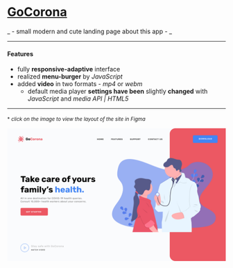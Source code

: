 # [GoCorona](https://chferchko.github.io/GoCorona/)

_ - small modern and cute landing page about this app - _

---

#### Features
- fully **responsive-adaptive** interface
- realized **menu-burger** by _JavaScript_
- added **video** in two formats - _mp4_ or _webm_
	- default media player **settings have been** slightly **changed** with _JavaScript_ and _media API | HTML5_

---

<small> * _click on the image to view the layout of the site in Figma_ </small>

[![Figma layout](img/MD_image.png)](https://www.figma.com/file/mkFvHlRXrR6tES0CtmO0WB/Gocorna-Website?node-id=0%3A1&t=lmlcQIfyC8YOgfZz-1)
